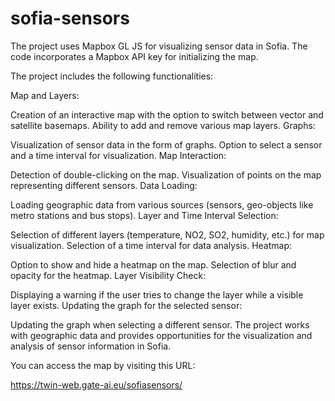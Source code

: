 # sofia-sensors

The project uses Mapbox GL JS for visualizing sensor data in Sofia. The code incorporates a Mapbox API key for initializing the map.

The project includes the following functionalities:

Map and Layers:

Creation of an interactive map with the option to switch between vector and satellite basemaps.
Ability to add and remove various map layers.
Graphs:

Visualization of sensor data in the form of graphs.
Option to select a sensor and a time interval for visualization.
Map Interaction:

Detection of double-clicking on the map.
Visualization of points on the map representing different sensors.
Data Loading:

Loading geographic data from various sources (sensors, geo-objects like metro stations and bus stops).
Layer and Time Interval Selection:

Selection of different layers (temperature, NO2, SO2, humidity, etc.) for map visualization.
Selection of a time interval for data analysis.
Heatmap:

Option to show and hide a heatmap on the map.
Selection of blur and opacity for the heatmap.
Layer Visibility Check:

Displaying a warning if the user tries to change the layer while a visible layer exists.
Updating the graph for the selected sensor:

Updating the graph when selecting a different sensor.
The project works with geographic data and provides opportunities for the visualization and analysis of sensor information in Sofia.

You can access the map by visiting this URL:

https://twin-web.gate-ai.eu/sofiasensors/

